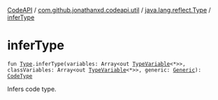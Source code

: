 [CodeAPI](../../index.md) / [com.github.jonathanxd.codeapi.util](../index.md) / [java.lang.reflect.Type](index.md) / [inferType](.)

# inferType

`fun `[`Type`](http://docs.oracle.com/javase/6/docs/api/java/lang/reflect/Type.html)`.inferType(variables: Array<out `[`TypeVariable`](http://docs.oracle.com/javase/6/docs/api/java/lang/reflect/TypeVariable.html)`<*>>, classVariables: Array<out `[`TypeVariable`](http://docs.oracle.com/javase/6/docs/api/java/lang/reflect/TypeVariable.html)`<*>>, generic: `[`Generic`](../../com.github.jonathanxd.codeapi.type/-generic/index.md)`): `[`CodeType`](../../com.github.jonathanxd.codeapi.type/-code-type/index.md)

Infers code type.

